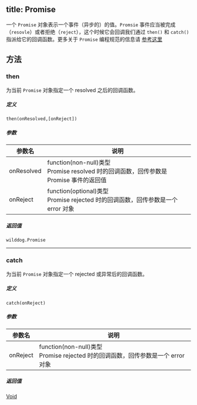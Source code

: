 
title: Promise
---

一个 `Promise` 对象表示一个事件（异步的）的值。`Promsie` 事件应当被完成（`resovle`）或者拒绝（`reject`），这个时候它会回调我们通过 `then()` 和 `catch()` 指派给它的回调函数。更多关于 `Promise` 编程规范的信息请 [参考这里](https://developer.mozilla.org/en-US/docs/Web/JavaScript/Reference/Global_Objects/Promise)

## 方法

### then

为当前 `Promise` 对象指定一个 resolved 之后的回调函数。

##### 定义

`then(onResolved,[onReject])`

##### 参数

| 参数名       | 说明                                       |
| ---------- | ---------------------------------------- |
| onResolved | function(non-null)类型<br>Promise resolved 时的回调函数，回传参数是 Promise 事件的返回值 |
| onReject   | function(optional)类型<br>Promise rejected 时的回调函数，回传参数是一个 error 对象 |

##### 返回值

`wilddog.Promise`

---

### catch
为当前 `Promise` 对象指定一个 rejected 或异常后的回调函数。

##### 定义

`catch(onReject)`

##### 参数

| 参数名      | 说明                                       |
| -------- | ---------------------------------------- |
| onReject | function(non-null)类型<br>Promise rejected 时的回调函数，回传参数是一个 error 对象 |

##### 返回值

[Void](/api/sync/web/Void.html)
